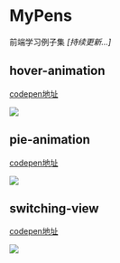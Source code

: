 MyPens
====

前端学习例子集 _[持续更新...]_

## hover-animation

[codepen地址](http://codepen.io/yingshandeng/pen/XMgemy)

![](http://7vikhl.com1.z0.glb.clouddn.com/hover-animation.gif)

## pie-animation

[codepen地址](http://codepen.io/yingshandeng/pen/rypjVv)

![](http://7vikhl.com1.z0.glb.clouddn.com/pie-animation.gif)

## switching-view

[codepen地址](http://codepen.io/yingshandeng/pen/rywLGe)

![](http://7vikhl.com1.z0.glb.clouddn.com/switching-view.gif)
